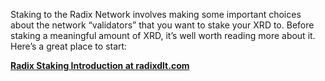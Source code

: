 Staking to the Radix Network involves making some important choices about the network “validators” that you want to stake your XRD to. Before staking a meaningful amount of XRD, it’s well worth reading more about it. Here’s a great place to start:

**[Radix Staking Introduction at radixdlt.com](https://learn.radixdlt.com/article/start-here-radix-staking-introduction)**